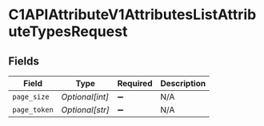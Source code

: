 # C1APIAttributeV1AttributesListAttributeTypesRequest


## Fields

| Field              | Type               | Required           | Description        |
| ------------------ | ------------------ | ------------------ | ------------------ |
| `page_size`        | *Optional[int]*    | :heavy_minus_sign: | N/A                |
| `page_token`       | *Optional[str]*    | :heavy_minus_sign: | N/A                |